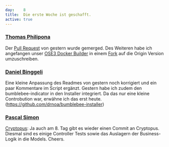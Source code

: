 ```yaml
---
day: 	8
title:	Die erste Woche ist geschafft.
active: true
---
```



### [Thomas Philipona](https://github.com/phil-pona)
Der [Pull Request](https://github.com/openshift/sti-wildfly/pull/65) von gestern wurde gemerged. Des Weiteren habe ich angefangen unser [OSE3 Docker Builder](https://github.com/puzzle/puzzle-ose3-docker-builder) in einem [Fork](https://github.com/phil-pona/puzzle-ose3-docker-builder) auf die Origin Version umzuschreiben.



### [Daniel Binggeli](https://github.com/drnoa)
Eine kleine Anpassung des Readmes von gestern noch korrigiert und ein paar Kommentare im Script ergänzt. Gestern habe ich zudem den bumblebee-indicator in den Installer integriert. Da das nur eine kleine Controbution war, erwähne ich das erst heute. (https://github.com/drnoa/bumblebee-installer)


### [Pascal Simon](https://github.com/psunix)
[Cryptopus](https://github.com/puzzle/cryptopus): Ja auch am 8. Tag gibt es wieder einen Commit an Cryptopus. Diesmal sind es einige Controller Tests sowie das Auslagern der Business-Logik in die Models. Cheers.
